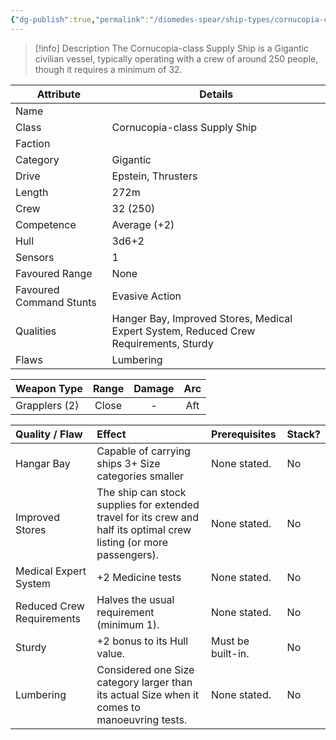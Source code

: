 ```yaml
---
{"dg-publish":true,"permalink":"/diomedes-spear/ship-types/cornucopia-class-supply-ship/"}
---
```


> [!info] Description
> The Cornucopia-class Supply Ship is a Gigantic civilian vessel, typically operating with a crew of around 250 people, though it requires a minimum of 32.

| Attribute               | Details                                                                               |
| ----------------------- | ------------------------------------------------------------------------------------- |
| Name                    |                                                                                       |
| Class                   | Cornucopia-class Supply Ship                                                          |
| Faction                 |                                                                                       |
| Category                | Gigantic                                                                              |
| Drive                   | Epstein, Thrusters                                                                    |
| Length                  | 272m                                                                                  |
| Crew                    | 32 (250)                                                                              |
| Competence              | Average (+2)                                                                          |
| Hull                    | 3d6+2                                                                                 |
| Sensors                 | 1                                                                                     |
| Favoured Range          | None                                                                                  |
| Favoured Command Stunts | Evasive Action                                                                        |
| Qualities               | Hanger Bay, Improved Stores, Medical Expert System, Reduced Crew Requirements, Sturdy |
| Flaws                   | Lumbering                                                                             |

| Weapon Type   | Range | Damage | Arc |
| ------------- | :---: | :----: | :-: |
| Grapplers (2) | Close |   -    | Aft |

| Quality / Flaw            | Effect                                                                                                               | Prerequisites     | Stack? |
| :------------------------ | :------------------------------------------------------------------------------------------------------------------- | :---------------- | :----- |
| Hangar Bay                | Capable of carrying ships 3+ Size categories smaller                                                                 | None stated.      | No     |
| Improved Stores           | The ship can stock supplies for extended travel for its crew and half its optimal crew listing (or more passengers). | None stated.      | No     |
| Medical Expert System     | +2 Medicine tests                                                                                                    | None stated.      | No     |
| Reduced Crew Requirements | Halves the usual requirement (minimum 1).                                                                            | None stated.      | No     |
| Sturdy                    | +2 bonus to its Hull value.                                                                                          | Must be built-in. | No     |
| Lumbering                 | Considered one Size category larger than its actual Size when it comes to manoeuvring tests.                         | None stated.      | No     |
